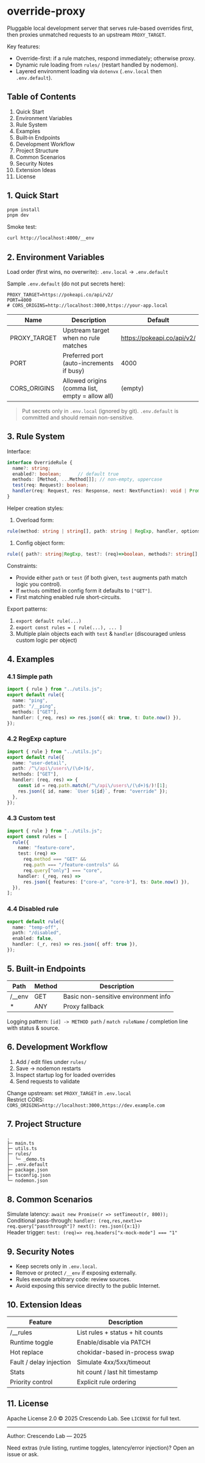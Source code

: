 # override-proxy

Pluggable local development server that serves rule-based overrides first, then proxies unmatched requests to an upstream `PROXY_TARGET`.

Key features:

- Override-first: if a rule matches, respond immediately; otherwise proxy.
- Dynamic rule loading from `rules/` (restart handled by nodemon).
- Layered environment loading via `dotenvx` (`.env.local` then `.env.default`).

## Table of Contents

1. Quick Start
2. Environment Variables
3. Rule System
4. Examples
5. Built‑in Endpoints
6. Development Workflow
7. Project Structure
8. Common Scenarios
9. Security Notes
10. Extension Ideas
11. License

## 1. Quick Start

```bash
pnpm install
pnpm dev
```

Smoke test:

```bash
curl http://localhost:4000/__env
```

## 2. Environment Variables

Load order (first wins, no overwrite): `.env.local` → `.env.default`

Sample `.env.default` (do not put secrets here):

```dotenv
PROXY_TARGET=https://pokeapi.co/api/v2/
PORT=4000
# CORS_ORIGINS=http://localhost:3000,https://your-app.local
```

| Name         | Description                                     | Default                      |
| ------------ | ----------------------------------------------- | ---------------------------- |
| PROXY_TARGET | Upstream target when no rule matches            | <https://pokeapi.co/api/v2/> |
| PORT         | Preferred port (auto-increments if busy)        | 4000                         |
| CORS_ORIGINS | Allowed origins (comma list, empty = allow all) | (empty)                      |

> Put secrets only in `.env.local` (ignored by git). `.env.default` is committed and should remain non-sensitive.

## 3. Rule System

Interface:

```ts
interface OverrideRule {
  name?: string;
  enabled?: boolean;      // default true
  methods: [Method, ...Method[]]; // non-empty, uppercase
  test(req: Request): boolean;
  handler(req: Request, res: Response, next: NextFunction): void | Promise<void>;
}
```

Helper creation styles:

1. Overload form:

```ts
rule(method: string | string[], path: string | RegExp, handler, options?)
```

1. Config object form:

```ts
rule({ path?: string|RegExp, test?: (req)=>boolean, methods?: string[], name?, enabled?, handler })
```

Constraints:

- Provide either `path` or `test` (if both given, `test` augments path match logic you control).
- If `methods` omitted in config form it defaults to `["GET"]`.
- First matching enabled rule short-circuits.

Export patterns:

1. `export default rule(...)`
1. `export const rules = [ rule(...), ... ]`
1. Multiple plain objects each with `test` & `handler` (discouraged unless custom logic per object)

## 4. Examples

### 4.1 Simple path

```ts
import { rule } from "../utils.js";
export default rule({
  name: "ping",
  path: "/__ping",
  methods: ["GET"],
  handler: (_req, res) => res.json({ ok: true, t: Date.now() }),
});
```

### 4.2 RegExp capture

```ts
import { rule } from "../utils.js";
export default rule({
  name: "user-detail",
  path: /^\/api\/users\/(\d+)$/,
  methods: ["GET"],
  handler: (req, res) => {
    const id = req.path.match(/^\/api\/users\/(\d+)$/)![1];
    res.json({ id, name: `User ${id}`, from: "override" });
  },
});
```

### 4.3 Custom test

```ts
import { rule } from "../utils.js";
export const rules = [
  rule({
    name: "feature-core",
    test: (req) =>
      req.method === "GET" &&
      req.path === "/feature-controls" &&
      req.query["only"] === "core",
    handler: (_req, res) =>
      res.json({ features: ["core-a", "core-b"], ts: Date.now() }),
  }),
];
```

### 4.4 Disabled rule

```ts
export default rule({
  name: "temp-off",
  path: "/disabled",
  enabled: false,
  handler: (_r, res) => res.json({ off: true }),
});
```

## 5. Built-in Endpoints

| Path     | Method | Description                          |
| -------- | ------ | ------------------------------------ |
| /\_\_env | GET    | Basic non-sensitive environment info |
| \*       | ANY    | Proxy fallback                       |

Logging pattern: `[id] -> METHOD path` / `match ruleName` / completion line with status & source.

## 6. Development Workflow

1. Add / edit files under `rules/`
2. Save → nodemon restarts
3. Inspect startup log for loaded overrides
4. Send requests to validate

Change upstream: set `PROXY_TARGET` in `.env.local`  
Restrict CORS: `CORS_ORIGINS=http://localhost:3000,https://dev.example.com`

## 7. Project Structure

```text
.
├─ main.ts
├─ utils.ts
├─ rules/
│  └─ _demo.ts
├─ .env.default
├─ package.json
├─ tsconfig.json
└─ nodemon.json
```

## 8. Common Scenarios

Simulate latency: `await new Promise(r => setTimeout(r, 800));`  
Conditional pass-through: `handler: (req,res,next)=> req.query["passthrough"]? next(): res.json({x:1})`  
Header trigger: `test: (req)=> req.headers["x-mock-mode"] === "1"`

## 9. Security Notes

- Keep secrets only in `.env.local`.
- Remove or protect `/__env` if exposing externally.
- Rules execute arbitrary code: review sources.
- Avoid exposing this service directly to the public Internet.

## 10. Extension Ideas

| Feature                 | Description                      |
| ----------------------- | -------------------------------- |
| /\_\_rules              | List rules + status + hit counts |
| Runtime toggle          | Enable/disable via PATCH         |
| Hot replace             | chokidar-based in-process swap   |
| Fault / delay injection | Simulate 4xx/5xx/timeout         |
| Stats                   | hit count / last hit timestamp   |
| Priority control        | Explicit rule ordering           |

## 11. License

Apache License 2.0 © 2025 Crescendo Lab. See `LICENSE` for full text.

---

Author: Crescendo Lab — 2025

Need extras (rule listing, runtime toggles, latency/error injection)? Open an issue or ask.
